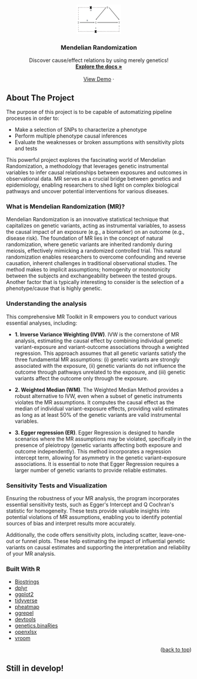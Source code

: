<div id="top"></div>
<!--



-->
[![Contributors][contributors-shield]][contributors-url]
[![Forks][forks-shield]][forks-url]
[![Stargazers][stars-shield]][stars-url]
[![Issues][issues-shield]][issues-url]
[![MIT License][license-shield]][license-url]
[![LinkedIn][linkedin-shield]][linkedin-url]



<!-- PROJECT LOGO -->
<br />
<div align="center">
  <a href="https://www.google.com/url?sa=i&url=https%3A%2F%2Fcommons.wikimedia.org%2Fwiki%2FFile%3ADirected_acylic_graph_for_Mendelian_randomization_Wikipedia_page.png&psig=AOvVaw2Od-Uu0nqUjijyS2WMScHC&ust=1691318740254000&source=images&cd=vfe&opi=89978449&ved=0CBMQjhxqFwoTCNip9MOrxYADFQAAAAAdAAAAABAE">
    <img src="mr_dag.png" alt="Logo" width="120" height="80">
  </a>

  <h3 align="center">Mendelian Randomization</h3>

  <p align="center">
    Discover cause/effect relations by using merely genetics!
    <br />
    <a href="https://github.com/Gero1999/code/new/main/R/Mendelian_Randomization"><strong>Explore the docs »</strong></a>
    <br />
    <br />
    <a href="https://github.com/Gero1999/code/new/main/R/Mendelian_Randomization">View Demo</a>
    ·
  </p>
</div>



<!-- ABOUT THE PROJECT -->
## About The Project


The purpose of this project is to be capable of automatizing pipeline processes in order to:

* Make a selection of SNPs to characterize a phenotype
* Perform multiple phenotype causal inferences
* Evaluate the weaknesses or broken assumptions with sensitivity plots and tests 

This powerful project explores the fascinating world of Mendelian Randomization, a methodology that leverages genetic instrumental variables to infer causal relationships between exposures and outcomes in observational data. MR serves as a crucial bridge between genetics and epidemiology, enabling researchers to shed light on complex biological pathways and uncover potential interventions for various diseases.

### What is Mendelian Randomization (MR)?

Mendelian Randomization is an innovative statistical technique that capitalizes on genetic variants, acting as instrumental variables, to assess the causal impact of an exposure (e.g., a biomarker) on an outcome (e.g., disease risk). The foundation of MR lies in the concept of natural randomization, where genetic variants are inherited randomly during meiosis, effectively mimicking a randomized controlled trial. This natural randomization enables researchers to overcome confounding and reverse causation, inherent challenges in traditional observational studies. The method makes to implicit assumptions; homogenity or monotonicity between the subjects and exchangeability between the tested groups. Another factor that is typically interesting to consider is the selection of a phenotype/cause that is highly genetic. 

### Understanding the analysis

This comprehensive MR Toolkit in R empowers you to conduct various essential analyses, including:

* __1. Inverse Variance Weighting (IVW)__. IVW is the cornerstone of MR analysis, estimating the causal effect by combining individual genetic variant-exposure and variant-outcome associations through a weighted regression. This approach assumes that all genetic variants satisfy the three fundamental MR assumptions: (i) genetic variants are strongly associated with the exposure, (ii) genetic variants do not influence the outcome through pathways unrelated to the exposure, and (iii) genetic variants affect the outcome only through the exposure.

* __2. Weighted Median (WM)__. The Weighted Median Method provides a robust alternative to IVW, even when a subset of genetic instruments violates the MR assumptions. It computes the causal effect as the median of individual variant-exposure effects, providing valid estimates as long as at least 50% of the genetic variants are valid instrumental variables.

* __3. Egger regression (ER)__. Egger Regression is designed to handle scenarios where the MR assumptions may be violated, specifically in the presence of pleiotropy (genetic variants affecting both exposure and outcome independently). This method incorporates a regression intercept term, allowing for asymmetry in the genetic variant-exposure associations. It is essential to note that Egger Regression requires a larger number of genetic variants to provide reliable estimates.


### Sensitivity Tests and Visualization

Ensuring the robustness of your MR analysis, the program incorporates essential sensitivity tests, such as Egger's Intercept and Q Cochran's statistic for homogeneity. These tests provide valuable insights into potential violations of MR assumptions, enabling you to identify potential sources of bias and interpret results more accurately.

Additionally, the code offers sensitivity plots, including scatter, leave-one-out or funnel plots. These help estimating the impact of influential genetic variants on causal estimates and supporting the interpretation and reliability of your MR analysis.


### Built With R

* [Biostrings]()
* [dplyr]()
* [ggplot2]()
* [tidyverse]()
* [pheatmap]()
* [ggrepel]()
* [devtools]()
* [genetics.binaRies]()
* [openxlsx]()
* [vroom]()


<p align="right">(<a href="#top">back to top</a>)</p>




<!-- USAGE EXAMPLES -->
## Still in develop!




